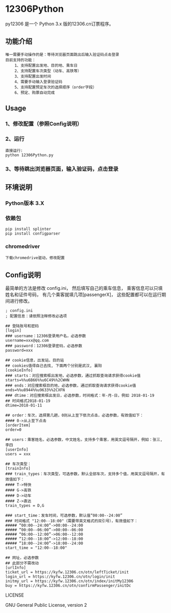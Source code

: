 # 12306Python
py12306 是一个 Python 3.x 版的12306.cn订票程序。

## 功能介绍
```
唯一需要手动操作的是：等待浏览器页面跳出后输入验证码点击登录
目前支持的功能：
    1、支持配置出发地、目的地、乘车日
    2、支持配置车次类型（动车、高铁等）
    3、支持配置出发时间
    4、需要手动输入登录验证码
    5、支持配置预定车次的选择顺序（order字段）
    6、预定、购票自动完成	
```

## Usage
### 1、修改配置（参照Config说明）
### 2、运行
```
直接运行:
python 12306Python.py
```
### 3、等待跳出浏览器页面，输入验证码，点击登录

## 环境说明
### Python版本 3.X
### 依赖包
```
pip install splinter
pip install configparser
```
### chromedriver
```
下载chromedrive驱动，修改配置
```

## Config说明

最简单的方法是修改 config.ini， 然后填写自己的乘车信息， 乘客信息可以只填姓名和证件号码， 有几个乘客就填几项[passengerX]， 这些配置都可以在运行期间进行修改。

```
; config.ini
; 配置信息：请依照注释修改必选项

## 登陆账号和密码
[login]
### username：12306登录用户名，必选参数
username=xxx@qq.com
### password：12306登录密码，必选参数
password=xxx

## cookie信息，出发站，目的站
## cookies值得自己去找, 下面两个分别是武汉, 襄阳
[cookieInfo]
### starts：对应搜索框出发地，必选参数，通过抓取查询请求获得cookie值
starts=%%u6B66%%u6C49%%2CWHN
### ends：对应搜索框目的地，必选参数，通过抓取查询请求获得cookie值
ends=%%u8944%%u9633%%2CXFN
### dtime：对应搜索框出发日，必选参数，时间格式：年-月-日，例如 2018-01-19
## 时间格式2018-01-19
dtime=2018-01-11

## order：车次，选择第几趟，0则从上至下依次点击，必选参数，有效值如下：
#### 0->从上至下点击
[orderItem]
order=0

## users：乘客姓名，必选参数，中文姓名，支持多个乘客，用英文逗号隔开，例如：张三,李四
[userInfo]
users = xxx

## 车次类型：
[trainInfo]
### train_types：车次类型，可选参数，默认全部车次，支持多个值，用英文逗号隔开，有效值如下：
#### T->特快
#### G->高铁
#### D->动车
#### Z->直达
train_types = D,G

### start_time：发车时间，可选参数，默认值“00:00--24:00”
### 时间格式 "12:00--18:00"（需要带英文格式的双引号），有效值如下：
##### “00:00--24:00”->00:00--24:00
##### “00:00--06:00”->00:00--06:00
##### “06:00--12:00”->06:00--12:00
##### “12:00--18:00”->12:00--18:00
##### “18:00--24:00”->18:00--24:00
start_time = "12:00--18:00"

## 网址，必选参数
## 此部分不需改动
[urlInfo]
ticket_url = https://kyfw.12306.cn/otn/leftTicket/init
login_url = https://kyfw.12306.cn/otn/login/init
initmy_url = https://kyfw.12306.cn/otn/index/initMy12306
buy = https://kyfw.12306.cn/otn/confirmPassenger/initDc
```

LICENSE

GNU General Public License, version 2
